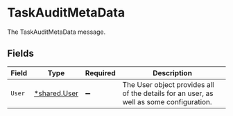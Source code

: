 # TaskAuditMetaData

The TaskAuditMetaData message.


## Fields

| Field                                                                                   | Type                                                                                    | Required                                                                                | Description                                                                             |
| --------------------------------------------------------------------------------------- | --------------------------------------------------------------------------------------- | --------------------------------------------------------------------------------------- | --------------------------------------------------------------------------------------- |
| `User`                                                                                  | [*shared.User](../../../pkg/models/shared/user.md)                                      | :heavy_minus_sign:                                                                      | The User object provides all of the details for an user, as well as some configuration. |